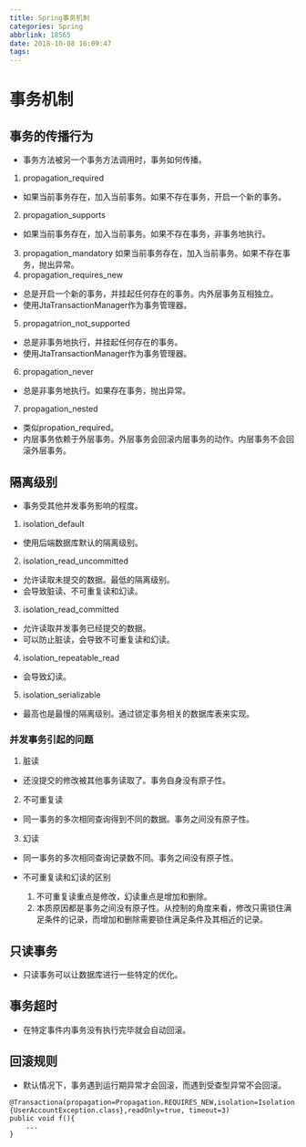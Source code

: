 ```yaml
---
title: Spring事务机制
categories: Spring
abbrlink: 18565
date: 2018-10-08 16:09:47
tags:
---
```

# 事务机制
## 事务的传播行为
* 事务方法被另一个事务方法调用时，事务如何传播。

1. propagation_required
* 如果当前事务存在，加入当前事务。如果不存在事务，开启一个新的事务。
2. propagation_supports
* 如果当前事务存在，加入当前事务。如果不存在事务，非事务地执行。
3. propagation_mandatory
如果当前事务存在，加入当前事务。如果不存在事务，抛出异常。
4. propagation_requires_new
* 总是开启一个新的事务，并挂起任何存在的事务。内外层事务互相独立。
* 使用JtaTransactionManager作为事务管理器。
5. propagatrion_not_supported
* 总是非事务地执行，并挂起任何存在的事务。
* 使用JtaTransactionManager作为事务管理器。
6. propagation_never
* 总是非事务地执行。如果存在事务，抛出异常。
7. propagation_nested
* 类似propation_required。
* 内层事务依赖于外层事务。外层事务会回滚内层事务的动作。内层事务不会回滚外层事务。

## 隔离级别
* 事务受其他并发事务影响的程度。
1. isolation_default
* 使用后端数据库默认的隔离级别。
2. isolation_read_uncommitted
* 允许读取未提交的数据。最低的隔离级别。
* 会导致脏读、不可重复读和幻读。
3. isolation_read_committed
* 允许读取并发事务已经提交的数据。
* 可以防止脏读，会导致不可重复读和幻读。
4. isolation_repeatable_read
* 会导致幻读。
5. isolation_serializable
* 最高也是最慢的隔离级别。通过锁定事务相关的数据库表来实现。

### 并发事务引起的问题
1. 脏读
* 还没提交的修改被其他事务读取了。事务自身没有原子性。
2. 不可重复读
* 同一事务的多次相同查询得到不同的数据。事务之间没有原子性。
3. 幻读
* 同一事务的多次相同查询记录数不同。事务之间没有原子性。

* 不可重复读和幻读的区别
    1. 不可重复读重点是修改，幻读重点是增加和删除。
    2. 本质原因都是事务之间没有原子性。从控制的角度来看，修改只需锁住满足条件的记录，而增加和删除需要锁住满足条件及其相近的记录。

## 只读事务
* 只读事务可以让数据库进行一些特定的优化。

## 事务超时
* 在特定事件内事务没有执行完毕就会自动回滚。

## 回滚规则
* 默认情况下，事务遇到运行期异常才会回滚，而遇到受查型异常不会回滚。

```
@Transactiona(propagation=Propagation.REQUIRES_NEW,isolation=Isolation.READ_COMMITTED,noRollbackFor={UserAccountException.class},readOnly=true, timeout=3)
public void f(){
    ...
}
```
